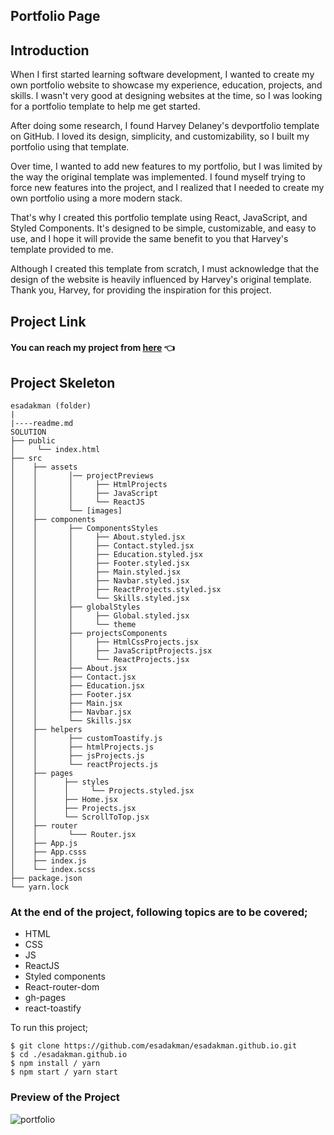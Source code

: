 ## Portfolio Page  
## Introduction

When I first started learning software development, I wanted to create my own portfolio website to showcase my experience, education, projects, and skills. I wasn't very good at designing websites at the time, so I was looking for a portfolio template to help me get started.

After doing some research, I found Harvey Delaney's devportfolio template on GitHub. I loved its design, simplicity, and customizability, so I built my portfolio using that template.

Over time, I wanted to add new features to my portfolio, but I was limited by the way the original template was implemented. I found myself trying to force new features into the project, and I realized that I needed to create my own portfolio using a more modern stack.

That's why I created this portfolio template using React, JavaScript, and Styled Components. It's designed to be simple, customizable, and easy to use, and I hope it will provide the same benefit to you that Harvey's template provided to me.

Although I created this template from scratch, I must acknowledge that the design of the website is heavily influenced by Harvey's original template. Thank you, Harvey, for providing the inspiration for this project. 

## Project Link 
#### You can reach my project from [here](https://esadakman.github.io/) 👈

## Project Skeleton

```
esadakman (folder)
|
|----readme.md
SOLUTION
├── public
│     └── index.html
├── src
│    ├── assets
│    │       │── projectPreviews
│    │       │     ├── HtmlProjects
│    │       │     ├── JavaScript
│    │       │     └── ReactJS
│    │       └── [images]
│    ├── components
│    │       ├── ComponentsStyles
│    │       │     ├── About.styled.jsx
│    │       │     ├── Contact.styled.jsx
│    │       │     ├── Education.styled.jsx
│    │       │     ├── Footer.styled.jsx
│    │       │     ├── Main.styled.jsx
│    │       │     ├── Navbar.styled.jsx
│    │       │     ├── ReactProjects.styled.jsx
│    │       │     └── Skills.styled.jsx
│    │       ├── globalStyles
│    │       │     ├── Global.styled.jsx 
│    │       │     └── theme
│    │       ├── projectsComponents
│    │       │     ├── HtmlCssProjects.jsx
│    │       │     ├── JavaScriptProjects.jsx
│    │       │     └── ReactProjects.jsx
│    │       ├── About.jsx
│    │       ├── Contact.jsx
│    │       ├── Education.jsx
│    │       ├── Footer.jsx
│    │       ├── Main.jsx
│    │       ├── Navbar.jsx
│    │       └── Skills.jsx
│    ├── helpers
│    │       ├── customToastify.js
│    │       ├── htmlProjects.js
│    │       ├── jsProjects.js
│    │       └── reactProjects.js 
│    ├── pages
│    │      ├── styles 
│    │      │     └── Projects.styled.jsx
│    │      ├── Home.jsx 
│    │      ├── Projects.jsx
│    │      └── ScrollToTop.jsx
│    ├── router
│    │       └─── Router.jsx 
│    ├── App.js
│    ├── App.csss
│    ├── index.js
│    └── index.scss 
├── package.json
└── yarn.lock

```


### At the end of the project, following topics are to be covered;

- HTML
- CSS
- JS
- ReactJS
- Styled components
- React-router-dom
- gh-pages
- react-toastify

To run this project;

```
$ git clone https://github.com/esadakman/esadakman.github.io.git
$ cd ./esadakman.github.io
$ npm install / yarn
$ npm start / yarn start
```

### Preview of the Project

![portfolio](https://user-images.githubusercontent.com/98649983/192007388-fca07b07-9396-40c7-985f-fb02ba869bc8.gif)

